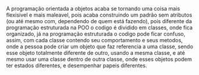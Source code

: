 A programação orientada a objetos acaba se tornando uma coisa mais flexisivel e mais maleavel, pois acaba construindo um padrão sem atributos (ou até mesmo com, dependendo de quem está fazendo), pois diferente da programação estruturada na POO o codigo é dividido em classes, onde fica organizado, já na programação estruturada o codigo pode ficar confuso, assim, com cada classe contendo seu comportamento e seus metodos, onde a pessoa pode criar um objeto que faz referencia a uma classe, sendo esse objeto totalmente diferente de outro, usando a mesma classe, e até mesmo usar uma classe dentro de outra classe, onde esses objetos podem ter estados diferentes, e desempenhar papeis diferentes.
